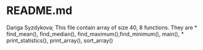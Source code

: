 # README.md
Dariga Syzdykova; This file contain array of size 40, 8 functions. They are   * find_mean(), find_median(), find_maximum(),find_minimum(),  main(),  * print_statistics(), print_array(), sort_array()
